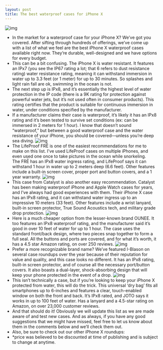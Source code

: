 ```yaml
---
layout: post
title: The best waterproof cases for iPhone X
---
```

![img](http://media.idownloadblog.com/wp-content/uploads/2017/09/iPhone-X-water-.jpeg)
* In the market for a waterproof case for your iPhone X? We’ve got you covered. After sifting through hundreds of offerings, we’ve come up with a list of what we feel are the best iPhone X waterproof cases available right now. They’re durable, well-designed and we have options for every budget.
* This can be a bit confusing. The iPhone X is water resistant. It features an IPx7 (you see the IP67 rating a lot; that 6 refers to dust resistance rating) water resistance rating, meaning it can withstand immersion in water up to 3.3 feet (or 1 meter) for up to 30 minutes. So splashes and light rain fall are ok, swimming in the ocean is not.
* The next step up is IPx8, and it’s essentially the highest level of water protection in the IP code (there is a 9K rating for protection against powerful water jets, but it’s not used often in consumer products). This rating certifies that the product is suitable for continuous immersion in water, under conditions specified by the manufacturer.
* If a manufacturer claims their case is waterproof, it’s likely it has an IPx8 rating and it’s been tested to survive set conditions (ex: can be immersed in 2 meters for 1 hour). I know that doesn’t sound “waterproof,” but between a good waterproof case and the water resistance of your iPhone, you should be covered—unless you’re deep sea diving.
![img](http://media.idownloadblog.com/wp-content/uploads/2018/03/life.jpg)
* The LifeProof FRĒ is one of the easiest recommendations for me to make on this list. I’ve used LifeProof cases on multiple iPhones, and even used one once to take pictures in the ocean while snorkeling. The FRĒ has an IPx8 water ingress rating, and LifeProof says it can withstand 1 hour in water up to 2 meters deep (6.6 feet). Other features include a built-in screen cover, proper port and button covers, and a 1 year warranty.
![img](http://media.idownloadblog.com/wp-content/uploads/2018/03/cat.jpg)
* This case from Catalyst is also another easy recommendation. Catalyst has been making waterproof iPhone and Apple Watch cases for years, and I’ve always had good experiences with them. Their iPhone X case has an IPx8 rating, and it can withstand water ingress up to an impressive 10 meters (33 feet). Other features include a wrist lanyard, built-in screen protector, True Sound Acoustics tech, and military grade drop protection.
![img](http://media.idownloadblog.com/wp-content/uploads/2018/03/ounne.jpg)
* Here is a much cheaper option from the lesser-known brand OUNEE. It too features an IPx8 waterproof rating, and the manufacturer said it’s good in over 10 feet of water for up to 1 hour. The case uses the standard front/back design, where two pieces snap together to form a full seal. All the buttons and ports are covered, and for what it’s worth, it has a 4.5 star Amazon rating, on over 250 reviews.
![img](http://media.idownloadblog.com/wp-content/uploads/2018/03/aegis.jpg)
* Prefer a more recognizable brand name? We’ve featured I-Blason on several case roundups over the year because of their reputation for value and quality, and this case looks no different. It has an IPx8 rating, built-in screen protector, and of course all the necessary port/button covers. It also boasts a dual-layer, shock-absorbing design that will keep your phone protected in the event of a drop.
![img](http://media.idownloadblog.com/wp-content/uploads/2018/03/joto.jpg)
* This isn’t technically a case, but if you’re looking to keep your iPhone X protected from water, this will do the trick. This universal ‘dry bag’ fits all smartphones up to 6-inches and features a clear, touch-enabled window on both the front and back. It’s IPx8 rated, and JOTO says it works in up to 100 feet of water. Has a lanyard and a 4.5-star rating on Amazon, on over 23,000 customer reviews.
* And that should do it! Obviously we will update this list as we are made aware of and test new cases. And as always, if you have any good suggestions that we might have missed, feel free to let us know about them in the comments below and we’ll check them out.
* Also, be sure to check out our other iPhone X roundups:
* *price was believed to be discounted at time of publishing and is subject to change at anytime.

